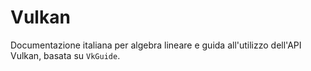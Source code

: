 # Vulkan
Documentazione italiana per algebra lineare e guida all'utilizzo dell'API Vulkan, basata su `VkGuide`.
